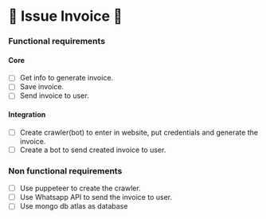 # :rocket: Issue Invoice :rocket:

### Functional requirements

#### Core

- [ ] Get info to generate invoice.
- [ ] Save invoice.
- [ ] Send invoice to user.

#### Integration

- [ ] Create crawler(bot) to enter in website, put credentials and generate the invoice.
- [ ] Create a bot to send created invoice to user.

### Non functional requirements

- [ ] Use puppeteer to create the crawler.
- [ ] Use Whatsapp API to send the invoice to user.
- [ ] Use mongo db atlas as database
